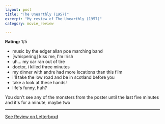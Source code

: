 ```yaml
---
layout: post
title: "The Unearthly (1957)"
excerpt: "My review of The Unearthly (1957)"
category: movie_review

---
```


**Rating:** 1/5

* music by the edger allan poe marching band
* [whispering] kiss me, I'm Irish
* uh... my car ran out of tire
* doctor, i killed three minutes
* my dinner with andre had more locations than this film
* i'll take the low road and be in scotland before you
* take a look at these hands!
* life's funny, huh?

You don't see any of the monsters from the poster until the last five minutes and it's for a minute, maybe two

<hr>

[See Review on Letterboxd](https://boxd.it/4RxJOP)
